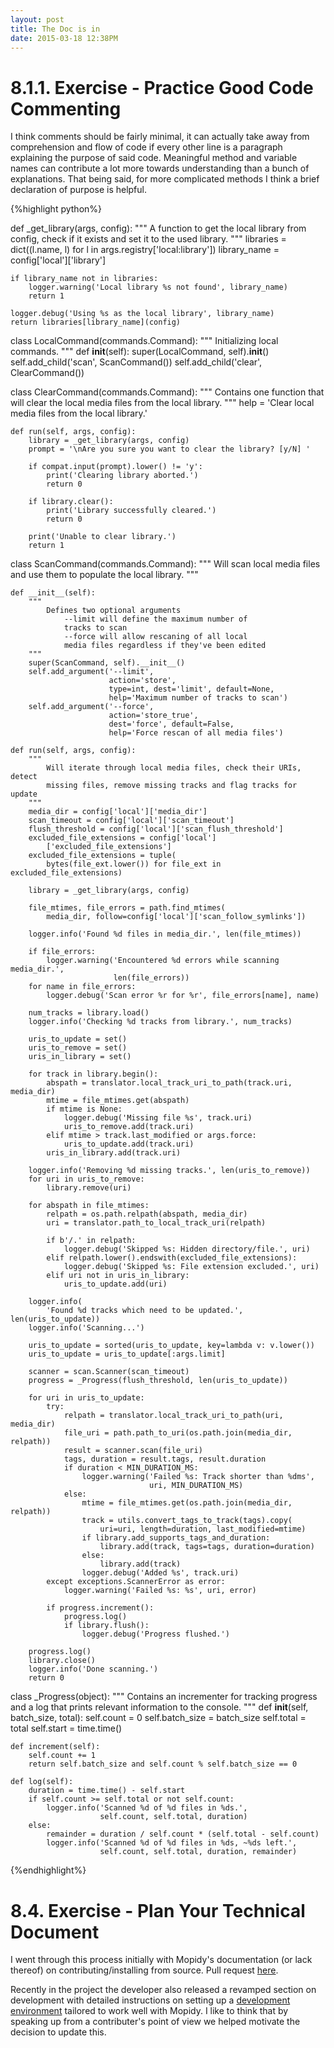 ```yaml
---
layout: post
title: The Doc is in
date: 2015-03-18 12:38PM
---
```


# 8.1.1. Exercise - Practice Good Code Commenting

I think comments should be fairly minimal, it can actually take away from comprehension and flow of code if every other line is a paragraph explaining the purpose of said code. Meaningful method and variable names can contribute a lot more towards understanding than a bunch of explanations. That being said, for more complicated methods I think a brief declaration of purpose is helpful.

{%highlight python%}

def _get_library(args, config):
    """
        A function to get the local library from config, check if it exists
        and set it to the used library. 
    """
    libraries = dict((l.name, l) for l in args.registry['local:library'])
    library_name = config['local']['library']

    if library_name not in libraries:
        logger.warning('Local library %s not found', library_name)
        return 1

    logger.debug('Using %s as the local library', library_name)
    return libraries[library_name](config)


class LocalCommand(commands.Command):
    """
        Initializing local commands.
    """
    def __init__(self):
        super(LocalCommand, self).__init__()
        self.add_child('scan', ScanCommand())
        self.add_child('clear', ClearCommand())


class ClearCommand(commands.Command):
    """
        Contains one function that will clear the local
        media files from the local library.
    """
    help = 'Clear local media files from the local library.'

    def run(self, args, config):
        library = _get_library(args, config)
        prompt = '\nAre you sure you want to clear the library? [y/N] '

        if compat.input(prompt).lower() != 'y':
            print('Clearing library aborted.')
            return 0

        if library.clear():
            print('Library successfully cleared.')
            return 0

        print('Unable to clear library.')
        return 1


class ScanCommand(commands.Command):
    """
        Will scan local media files and use them to populate
        the local library.
    """

    def __init__(self):
        """
            Defines two optional arguments
                --limit will define the maximum number of 
                tracks to scan
                --force will allow rescaning of all local 
                media files regardless if they've been edited
        """
        super(ScanCommand, self).__init__()
        self.add_argument('--limit',
                          action='store', 
                          type=int, dest='limit', default=None,
                          help='Maximum number of tracks to scan')
        self.add_argument('--force',
                          action='store_true', 
                          dest='force', default=False,
                          help='Force rescan of all media files')

    def run(self, args, config):
        """
            Will iterate through local media files, check their URIs, detect
            missing files, remove missing tracks and flag tracks for update
        """
        media_dir = config['local']['media_dir']
        scan_timeout = config['local']['scan_timeout']
        flush_threshold = config['local']['scan_flush_threshold']
        excluded_file_extensions = config['local']
            ['excluded_file_extensions']
        excluded_file_extensions = tuple(
            bytes(file_ext.lower()) for file_ext in excluded_file_extensions)

        library = _get_library(args, config)

        file_mtimes, file_errors = path.find_mtimes(
            media_dir, follow=config['local']['scan_follow_symlinks'])

        logger.info('Found %d files in media_dir.', len(file_mtimes))

        if file_errors:
            logger.warning('Encountered %d errors while scanning media_dir.',
                           len(file_errors))
        for name in file_errors:
            logger.debug('Scan error %r for %r', file_errors[name], name)

        num_tracks = library.load()
        logger.info('Checking %d tracks from library.', num_tracks)

        uris_to_update = set()
        uris_to_remove = set()
        uris_in_library = set()

        for track in library.begin():
            abspath = translator.local_track_uri_to_path(track.uri, media_dir)
            mtime = file_mtimes.get(abspath)
            if mtime is None:
                logger.debug('Missing file %s', track.uri)
                uris_to_remove.add(track.uri)
            elif mtime > track.last_modified or args.force:
                uris_to_update.add(track.uri)
            uris_in_library.add(track.uri)

        logger.info('Removing %d missing tracks.', len(uris_to_remove))
        for uri in uris_to_remove:
            library.remove(uri)

        for abspath in file_mtimes:
            relpath = os.path.relpath(abspath, media_dir)
            uri = translator.path_to_local_track_uri(relpath)

            if b'/.' in relpath:
                logger.debug('Skipped %s: Hidden directory/file.', uri)
            elif relpath.lower().endswith(excluded_file_extensions):
                logger.debug('Skipped %s: File extension excluded.', uri)
            elif uri not in uris_in_library:
                uris_to_update.add(uri)

        logger.info(
            'Found %d tracks which need to be updated.', len(uris_to_update))
        logger.info('Scanning...')

        uris_to_update = sorted(uris_to_update, key=lambda v: v.lower())
        uris_to_update = uris_to_update[:args.limit]

        scanner = scan.Scanner(scan_timeout)
        progress = _Progress(flush_threshold, len(uris_to_update))

        for uri in uris_to_update:
            try:
                relpath = translator.local_track_uri_to_path(uri, media_dir)
                file_uri = path.path_to_uri(os.path.join(media_dir, relpath))
                result = scanner.scan(file_uri)
                tags, duration = result.tags, result.duration
                if duration < MIN_DURATION_MS:
                    logger.warning('Failed %s: Track shorter than %dms',
                                   uri, MIN_DURATION_MS)
                else:
                    mtime = file_mtimes.get(os.path.join(media_dir, relpath))
                    track = utils.convert_tags_to_track(tags).copy(
                        uri=uri, length=duration, last_modified=mtime)
                    if library.add_supports_tags_and_duration:
                        library.add(track, tags=tags, duration=duration)
                    else:
                        library.add(track)
                    logger.debug('Added %s', track.uri)
            except exceptions.ScannerError as error:
                logger.warning('Failed %s: %s', uri, error)

            if progress.increment():
                progress.log()
                if library.flush():
                    logger.debug('Progress flushed.')

        progress.log()
        library.close()
        logger.info('Done scanning.')
        return 0


class _Progress(object):
    """
        Contains an incrementer for tracking progress and a log that
        prints relevant information to the console.
    """
    def __init__(self, batch_size, total):
        self.count = 0
        self.batch_size = batch_size
        self.total = total
        self.start = time.time()

    def increment(self):
        self.count += 1
        return self.batch_size and self.count % self.batch_size == 0

    def log(self):
        duration = time.time() - self.start
        if self.count >= self.total or not self.count:
            logger.info('Scanned %d of %d files in %ds.',
                        self.count, self.total, duration)
        else:
            remainder = duration / self.count * (self.total - self.count)
            logger.info('Scanned %d of %d files in %ds, ~%ds left.',
                        self.count, self.total, duration, remainder)
{%endhighlight%}

# 8.4. Exercise - Plan Your Technical Document

I went through this process initially with Mopidy's documentation (or lack thereof) on contributing/installing from source. Pull request [here](https://github.com/mopidy/mopidy/pull/959).

Recently in the project the developer also released a revamped section on development with detailed instructions on setting up a [development environment](https://docs.mopidy.com/en/develop/devenv/) tailored to work well with Mopidy. I like to think that by speaking up from a contributer's point of view we helped motivate the decision to update this.


